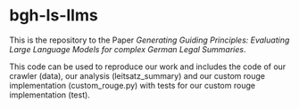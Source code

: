 # bgh-ls-llms

This is the repository to the Paper *Generating Guiding Principles: Evaluating Large Language Models for  complex German Legal Summaries*.

This code can be used to reproduce our work and includes the code of our crawler (data), our analysis (leitsatz_summary) and our custom rouge implementation (custom_rouge.py) with tests for our custom rouge implementation (test).